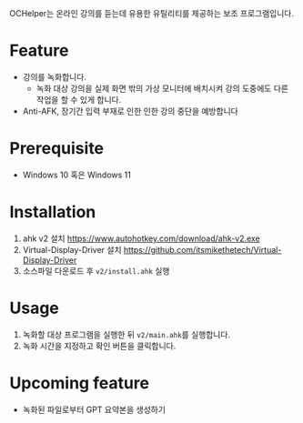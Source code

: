 OCHelper는 온라인 강의를 듣는데 유용한 유틸리티를 제공하는 보조 프로그램입니다.

# Feature
- 강의를 녹화합니다.
  - 녹화 대상 강의을 실제 화면 밖의 가상 모니터에 배치시켜 강의 도중에도 다른 작업을 할 수 있게 합니다.
- Anti-AFK, 장기간 입력 부재로 인한 인한 강의 중단을 예방합니다

# Prerequisite
- Windows 10 혹은 Windows 11

# Installation
1. ahk v2 설치
https://www.autohotkey.com/download/ahk-v2.exe
2. Virtual-Display-Driver 설치
https://github.com/itsmikethetech/Virtual-Display-Driver
3. 소스파일 다운로드 후 `v2/install.ahk` 실행


# Usage
1. 녹화할 대상 프로그램을 실행한 뒤 `v2/main.ahk`를 실행합니다.
2. 녹화 시간을 지정하고 확인 버튼을 클릭합니다.

# Upcoming feature
- 녹화된 파일로부터 GPT 요약본을 생성하기

